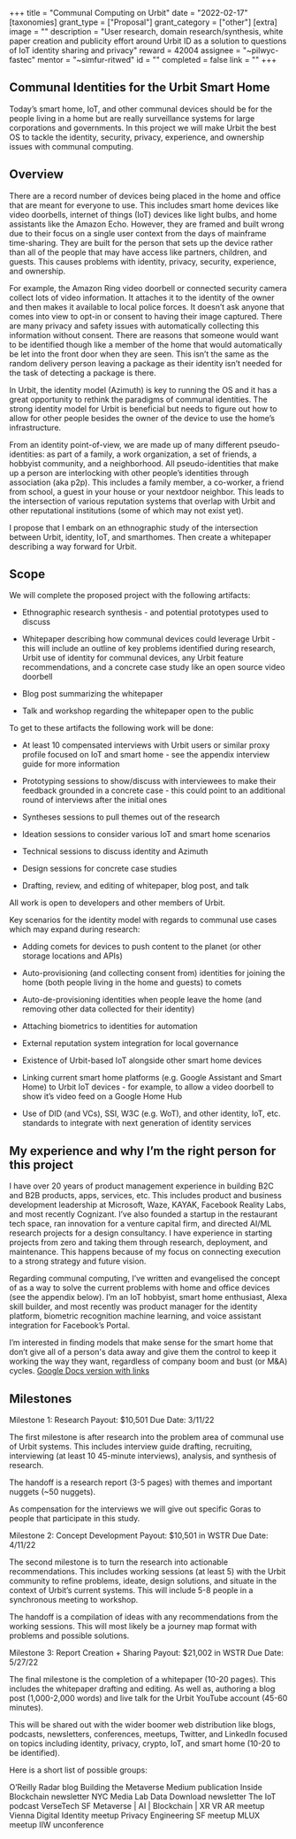 +++
title = "Communal Computing on Urbit"
date = "2022-02-17"
[taxonomies]
grant_type = ["Proposal"]
grant_category = ["other"]
[extra]
image = ""
description = "User research, domain research/synthesis, white paper creation and publicity effort around Urbit ID as a solution to questions of IoT identity sharing and privacy"
reward = 42004
assignee = "~pilwyc-fastec"
mentor = "~simfur-ritwed"
id = ""
completed = false
link = ""
+++

## Communal Identities for the Urbit Smart Home

Today’s smart home, IoT, and other communal devices should be for the people living in a home but are really surveillance systems for large corporations and governments. In this project we will make Urbit the best OS to tackle the identity, security, privacy, experience, and ownership issues with communal computing.

## Overview

There are a record number of devices being placed in the home and office that are meant for everyone to use. This includes smart home devices like video doorbells, internet of things (IoT) devices like light bulbs, and home assistants like the Amazon Echo. However, they are framed and built wrong due to their focus on a single user context from the days of mainframe time-sharing. They are built for the person that sets up the device rather than all of the people that may have access like partners, children, and guests. This causes problems with identity, privacy, security, experience, and ownership.

For example, the Amazon Ring video doorbell or connected security camera collect lots of video information. It attaches it to the identity of the owner and then makes it available to local police forces. It doesn’t ask anyone that comes into view to opt-in or consent to having their image captured. There are many privacy and safety issues with automatically collecting this information without consent. There are reasons that someone would want to be identified though like a member of the home that would automatically be let into the front door when they are seen. This isn’t the same as the random delivery person leaving a package as their identity isn’t needed for the task of detecting a package is there.

In Urbit, the identity model (Azimuth) is key to running the OS and it has a great opportunity to rethink the paradigms of communal identities. The strong identity model for Urbit is beneficial but needs to figure out how to allow for other people besides the owner of the device to use the home’s infrastructure.

From an identity point-of-view, we are made up of many different pseudo-identities: as part of a family, a work organization, a set of friends, a hobbyist community, and a neighborhood. All pseudo-identities that make up a person are interlocking with other people’s identities through association (aka p2p). This includes a family member, a co-worker, a friend from school, a guest in your house or your nextdoor neighbor. This leads to the intersection of various reputation systems that overlap with Urbit and other reputational institutions (some of which may not exist yet).

I propose that I embark on an ethnographic study of the intersection between Urbit, identity, IoT, and smarthomes. Then create a whitepaper describing a way forward for Urbit.

## Scope

We will complete the proposed project with the following artifacts:

- Ethnographic research synthesis - and potential prototypes used to discuss

- Whitepaper describing how communal devices could leverage Urbit - this will include an outline of key problems identified during research, Urbit use of identity for communal devices, any Urbit feature recommendations, and a concrete case study like an open source video doorbell

- Blog post summarizing the whitepaper

- Talk and workshop regarding the whitepaper open to the public

To get to these artifacts the following work will be done:

- At least 10 compensated interviews with Urbit users or similar proxy profile focused on IoT and smart home - see the appendix interview guide for more information

- Prototyping sessions to show/discuss with interviewees to make their feedback grounded in a concrete case - this could point to an additional round of interviews after the initial ones

- Syntheses sessions to pull themes out of the research

- Ideation sessions to consider various IoT and smart home scenarios

- Technical sessions to discuss identity and Azimuth

- Design sessions for concrete case studies

- Drafting, review, and editing of whitepaper, blog post, and talk

All work is open to developers and other members of Urbit.

Key scenarios for the identity model with regards to communal use cases which may expand during research:

- Adding comets for devices to push content to the planet (or other storage locations and APIs)

- Auto-provisioning (and collecting consent from) identities for joining the home (both people living in the home and guests) to comets

- Auto-de-provisioning identities when people leave the home (and removing other data collected for their identity)

- Attaching biometrics to identities for automation

- External reputation system integration for local governance

- Existence of Urbit-based IoT alongside other smart home devices

- Linking current smart home platforms (e.g. Google Assistant and Smart Home) to Urbit IoT devices - for example, to allow a video doorbell to show it’s video feed on a Google Home Hub

- Use of DID (and VCs), SSI, W3C (e.g. WoT), and other identity, IoT, etc. standards to integrate with next generation of identity services

## My experience and why I’m the right person for this project

I have over 20 years of product management experience in building B2C and B2B products, apps, services, etc. This includes product and business development leadership at Microsoft, Waze, KAYAK, Facebook Reality Labs, and most recently Cognizant. I’ve also founded a startup in the restaurant tech space, ran innovation for a venture capital firm, and directed AI/ML research projects for a design consultancy. I have experience in starting projects from zero and taking them through research, deployment, and maintenance. This happens because of my focus on connecting execution to a strong strategy and future vision.

Regarding communal computing, I’ve written and evangelised the concept of as a way to solve the current problems with home and office devices (see the appendix below). I’m an IoT hobbyist, smart home enthusiast, Alexa skill builder, and most recently was product manager for the identity platform, biometric recognition machine learning, and voice assistant integration for Facebook’s Portal.

I’m interested in finding models that make sense for the smart home that don’t give all of a person's data away and give them the control to keep it working the way they want, regardless of company boom and bust (or M&A) cycles.
[Google Docs version with links](https://docs.google.com/document/d/11RhvBUQ-kp-N8C_lwSIMr5v6ISHoZEa2b0OjooAHEpQ/edit#heading=h.2ks2kbs3fwmh)

## Milestones

Milestone 1: Research
Payout: $10,501
Due Date: 3/11/22

The first milestone is after research into the problem area of communal use of Urbit systems. This includes interview guide drafting, recruiting, interviewing (at least 10 45-minute interviews), analysis, and synthesis of research.

The handoff is a research report (3-5 pages) with themes and important nuggets (~50 nuggets).

As compensation for the interviews we will give out specific Goras to people that participate in this study.

Milestone 2: Concept Development
Payout: $10,501 in WSTR
Due Date: 4/11/22

The second milestone is to turn the research into actionable recommendations. This includes working sessions (at least 5) with the Urbit community to refine problems, ideate, design solutions, and situate in the context of Urbit’s current systems. This will include 5-8 people in a synchronous meeting to workshop.

The handoff is a compilation of ideas with any recommendations from the working sessions. This will most likely be a journey map format with problems and possible solutions.

Milestone 3: Report Creation + Sharing
Payout: $21,002 in WSTR
Due Date: 5/27/22

The final milestone is the completion of a whitepaper (10-20 pages). This includes the whitepaper drafting and editing. As well as, authoring a blog post (1,000-2,000 words) and live talk for the Urbit YouTube account (45-60 minutes).

This will be shared out with the wider boomer web distribution like blogs, podcasts, newsletters, conferences, meetups, Twitter, and LinkedIn focused on topics including identity, privacy, crypto, IoT, and smart home (10-20 to be identified).

Here is a short list of possible groups:

O’Reilly Radar blog
Building the Metaverse Medium publication
Inside Blockchain newsletter
NYC Media Lab Data Download newsletter
The IoT podcast
VerseTech SF Metaverse | AI | Blockchain | XR VR AR meetup
Vienna Digital Identity meetup
Privacy Engineering SF meetup
MLUX meetup
IIW unconference
